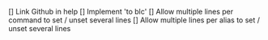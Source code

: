 [] Link Github in help
[] Implement 'to blc'
[] Allow multiple lines per command to set / unset several lines
[] Allow multiple lines per alias to set / unset several lines